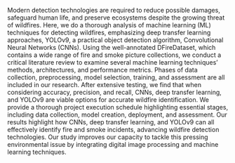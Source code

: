 Modern detection technologies are required to
reduce possible damages, safeguard human life, and preserve
ecosystems despite the growing threat of wildfires.
Here, we do a thorough analysis of machine learning (ML)
techniques for detecting wildfires, emphasizing deep transfer
learning approaches, YOLOv9, a practical object detection
algorithm, Convolutional Neural Networks (CNNs). Using the
well-annotated DFireDataset, which contains a wide range of
fire and smoke picture collections, we conduct a critical literature
review to examine several machine learning techniques’
methods, architectures, and performance metrics. Phases of
data collection, preprocessing, model selection, training, and
assessment are all included in our research. After extensive
testing, we find that when considering accuracy, precision,
and recall, CNNs, deep transfer learning, and YOLOv9 are
viable options for accurate wildfire identification. We provide
a thorough project execution schedule highlighting essential
stages, including data collection, model creation, deployment,
and assessment. Our results highlight how CNNs, deep transfer
learning, and YOLOv9 can all effectively identify fire and
smoke incidents, advancing wildfire detection technologies. Our
study improves our capacity to tackle this pressing environmental
issue by integrating digital image processing and machine
learning techniques.







